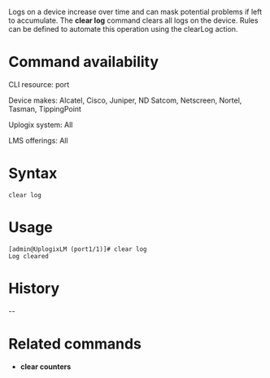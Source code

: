 <!-- 5.4 -->

Logs on a device increase over time and can mask potential problems if left to accumulate. The **clear log** command clears all logs on the device. Rules can be defined to automate this operation using the clearLog action.

# Command availability 

CLI resource: port

Device makes: Alcatel, Cisco, Juniper, ND Satcom, Netscreen, Nortel, Tasman, TippingPoint

Uplogix system: All

LMS offerings: All

# Syntax 

~~~
clear log
~~~

# Usage 

~~~
[admin@UplogixLM (port1/1)]# clear log
Log cleared
~~~

# History 

--

# Related commands 

- **clear counters**
